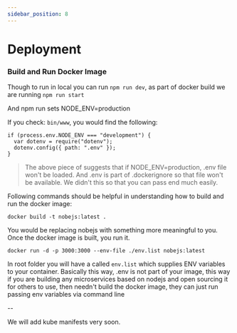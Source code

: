 ```yaml
---
sidebar_position: 8
---
```


# Deployment

### Build and Run Docker Image

Though to run in local you can run `npm run dev`, as part of docker build we are running `npm run start`

And npm run sets NODE_ENV=production

If you check: `bin/www`, you would find the following:

```
if (process.env.NODE_ENV === "development") {
  var dotenv = require("dotenv");
  dotenv.config({ path: ".env" });
}
```

> The above piece of suggests that if NODE_ENV=production, .env file won't be loaded. And .env is part of .dockerignore so that file won't be available. We didn't this so that you can pass end much easily.

Following commands should be helpful in understanding how to build and run the docker image:

```
docker build -t nobejs:latest .
```

You would be replacing nobejs with something more meaningful to you. Once the docker image is built, you run it.

```
docker run -d -p 3000:3000 --env-file ./env.list nobejs:latest
```

In root folder you will have a called `env.list` which supplies ENV variables to your container. Basically this way, .env is not part of your image, this way if you are building any microservices based on nodejs and open sourcing it for others to use, then needn't build the docker image, they can just run passing env variables via command line

--

We will add kube manifests very soon.
